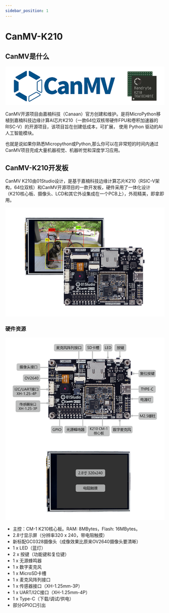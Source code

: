```yaml
---
sidebar_position: 1
---
```


# CanMV-K210

## CanMV是什么

![intro1](./img/canmv/intro1.png)

CanMV开源项目由嘉楠科技（Canaan）官方创建和维护。是将MicroPython移植到嘉楠科技边缘计算AI芯片K210（一款64位双核带硬件FPU和卷积加速器的 RISC-V）的开源项目，该项目旨在创建低成本，可扩展， 使用 Python 驱动的AI人工智能模块。

也就是说如果你熟悉Micropython或Python,那么你可以在非常短的时间内通过CanMV项目完成大量机器视觉、机器听觉和深度学习应用。

## CanMV-K210开发板

CanMV K210由01Studio设计，是基于嘉楠科技边缘计算芯片K210（RSIC-V架构，64位双核）和CanMV开源项目的一款开发板，硬件采用了一体化设计（K210核心板、摄像头、LCD和其它外设集成在一个PCB上），外观精美，即拿即用。

![intro2](./img/canmv/intro2.png)

### 硬件资源

![intro3](./img/canmv/intro3.png)

- 主控：CM-1 K210核心板。RAM: 8MBytes，Flash: 16MBytes。
- 2.8寸显示屏（分辨率320 x 240，带电阻触摸）
- 新标配GC0328摄像头（成像效果比原来OV2640摄像头要清晰）
- 1 x LED（蓝灯）
- 2 x 按键（功能键和复位键）
- 1 x 无源蜂鸣器
- 1 x 数字麦克风
- 1 x MicroSD卡槽 
- 1 x 麦克风阵列接口
- 1 x 传感器接口（XH-1.25mm-3P）
- 1 x UART/I2C接口（XH-1.25mm-4P）
- 1 x Type-C（下载/调试/供电）
- 部分GPIO口引出
